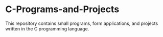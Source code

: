 # C-Programs-and-Projects
This repository contains small programs, form applications, and projects written in the C programming language.
